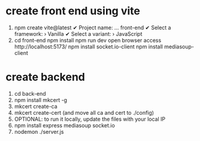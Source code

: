 # create front end using vite

1. npm create vite@latest
   ✔ Project name: … front-end
   ✔ Select a framework: › Vanilla
   ✔ Select a variant: › JavaScript
2. cd front-end
   npm install
   npm run dev
   open browser access http://localhost:5173/
   npm install socket.io-client
   npm install mediasoup-client

# create backend

1. cd back-end
2. npm install mkcert -g
3. mkcert create-ca
4. mkcert create-cert (and move all ca and cert to ./config)
5. OPTIONAL: to run it locally, update the files with your local IP
6. npm install express mediasoup socket.io
7. nodemon ./server.js
